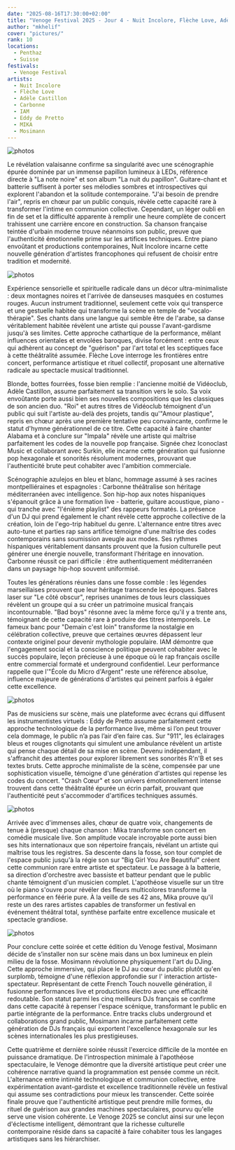 ```yaml
---
date: "2025-08-16T17:30:00+02:00"
title: "Venoge Festival 2025 - Jour 4 - Nuit Incolore, Flèche Love, Adèle Castillon, Carbonne, IAM, Eddy de Pretto, MIKA, Mosimann"
author: "mkhelif"
cover: "pictures/"
rank: 10
locations:
  - Penthaz
  - Suisse
festivals:
  - Venoge Festival
artists:
  - Nuit Incolore
  - Flèche Love
  - Adèle Castillon
  - Carbonne
  - IAM
  - Eddy de Pretto
  - MIKA
  - Mosimann
---
```


![photos]()

Le révélation valaisanne confirme sa singularité avec une scénographie épurée dominée par un immense papillon lumineux à
LEDs, référence directe à "La note noire" et son album "La nuit du papillon". Guitare-chant et batterie suffisent à
porter ses mélodies sombres et introspectives qui explorent l'abandon et la solitude contemporaine. "J'ai besoin de
prendre l'air", repris en chœur par un public conquis, révèle cette capacité rare à transformer l'intime en communion
collective. Cependant, un léger oubli en fin de set et la difficulté apparente à remplir une heure complète de concert
trahissent une carrière encore en construction. Sa chanson française teintée d'urbain moderne trouve néanmoins son
public, preuve que l'authenticité émotionnelle prime sur les artifices techniques. Entre piano envoûtant et productions
contemporaines, Nuit Incolore incarne cette nouvelle génération d'artistes francophones qui refusent de choisir entre
tradition et modernité.


![photos]()

Expérience sensorielle et spirituelle radicale dans un décor ultra-minimaliste : deux montagnes noires et l'arrivée de
danseuses masquées en costumes rouges. Aucun instrument traditionnel, seulement cette voix qui transperce et une
gestuelle habitée qui transforme la scène en temple de "vocalo-thérapie". Ses chants dans une langue qui semble être de
l'arabe, sa danse véritablement habitée révèlent une artiste qui pousse l'avant-gardisme jusqu'à ses limites. Cette
approche cathartique de la performance, mêlant influences orientales et envolées baroques, divise forcément : entre ceux
qui adhèrent au concept de "guérison" par l'art total et les sceptiques face à cette théâtralité assumée. Flèche Love
interroge les frontières entre concert, performance artistique et rituel collectif, proposant une alternative radicale
au spectacle musical traditionnel.

Blonde, bottes fourrées, fosse bien remplie : l'ancienne moitié de Vidéoclub, Adèle Castillon, assume parfaitement sa
transition vers le solo. Sa voix envoûtante porte aussi bien ses nouvelles compositions que les classiques de son ancien
duo. "Roi" et autres titres de Vidéoclub témoignent d'un public qui suit l'artiste au-delà des projets, tandis qu'"Amour
plastique", repris en chœur après une première tentative peu convaincante, confirme le statut d'hymne générationnel de
ce titre. Cette capacité à faire chanter Alabama et à conclure sur "Impala" révèle une artiste qui maîtrise parfaitement
les codes de la nouvelle pop française. Signée chez Iconoclast Music et collaborant avec Surkin, elle incarne cette
génération qui fusionne pop hexagonale et sonorités résolument modernes, prouvant que l'authenticité brute peut
cohabiter avec l'ambition commerciale.

Scénographie azulejos en bleu et blanc, hommage assumé à ses racines montpelliéraines et espagnoles : Carbonne
théâtralise son héritage méditerranéen avec intelligence. Son hip-hop aux notes hispaniques s'épanouit grâce à une
formation live - batterie, guitare acoustique, piano - qui tranche avec "l'énième playlist" des rappeurs formatés. La
présence d'un DJ qui prend également le chant révèle cette approche collective de la création, loin de l'ego-trip
habituel du genre. L'alternance entre titres avec auto-tune et parties rap sans artifice témoigne d'une maîtrise des
codes contemporains sans soumission aveugle aux modes. Ses rythmes hispaniques véritablement dansants prouvent que la
fusion culturelle peut générer une énergie nouvelle, transformant l'héritage en innovation. Carbonne réussit ce pari
difficile : être authentiquement méditerranéen dans un paysage hip-hop souvent uniformisé.

Toutes les générations réunies dans une fosse comble : les légendes marseillaises prouvent que leur héritage transcende
les époques. Sabres laser sur "Le côté obscur", reprises unanimes de tous leurs classiques révèlent un groupe qui a su
créer un patrimoine musical français incontournable. "Bad boys" résonne avec la même force qu'il y a trente ans,
témoignant de cette capacité rare à produire des titres intemporels. Le fameux banc pour "Demain c'est loin" transforme
la nostalgie en célébration collective, preuve que certaines œuvres dépassent leur contexte originel pour devenir
mythologie populaire. IAM démontre que l'engagement social et la conscience politique peuvent cohabiter avec le succès
populaire, leçon précieuse à une époque où le rap français oscille entre commercial formaté et underground confidentiel.
Leur performance rappelle que l'"École du Micro d'Argent" reste une référence absolue, influence majeure de générations
d'artistes qui peinent parfois à égaler cette excellence.


![photos]()

Pas de musiciens sur scène, mais une plateforme avec écrans qui diffusent les instrumentistes virtuels : Eddy de Pretto
assume parfaitement cette approche technologique de la performance live, même si l’on peut trouver cela dommage, le
public n’a pas l’air d’en faire cas. Sur "911", les éclairages bleus et rouges clignotants qui simulent une ambulance
révèlent un artiste qui pense chaque détail de sa mise en scène. Devenu indépendant, il s'affranchit des attentes pour
explorer librement ses sonorités R'n'B et ses textes bruts. Cette approche minimaliste de la scène, compensée par une
sophistication visuelle, témoigne d'une génération d'artistes qui repense les codes du concert. "Crash Cœur" et son
univers émotionnellement intense trouvent dans cette théâtralité épurée un écrin parfait, prouvant que l'authenticité
peut s'accommoder d'artifices techniques assumés.


![photos]()

Arrivée avec d'immenses ailes, chœur de quatre voix, changements de tenue à (presque) chaque chanson : Mika transforme
son concert en comédie musicale live. Son amplitude vocale incroyable porte aussi bien ses hits internationaux que son
répertoire français, révélant un artiste qui maîtrise tous les registres. Sa descente dans la fosse, son tour complet de
l'espace public jusqu'à la régie son sur "Big Girl You Are Beautiful" créent cette communion rare entre artiste et
spectateur. Le passage à la batterie, sa direction d'orchestre avec bassiste et batteur pendant que le public chante
témoignent d'un musicien complet. L'apothéose visuelle sur un titre où le piano s'ouvre pour révéler des fleurs
multicolores transforme la performance en féérie pure. À la veille de ses 42 ans, Mika prouve qu'il reste un des rares
artistes capables de transformer un festival en événement théâtral total, synthèse parfaite entre excellence musicale et
spectacle grandiose.


![photos]()

Pour conclure cette soirée et cette édition du Venoge festival, Mosimann décide de s’installer non sur scène mais dans
un box lumineux en plein milieu de la fosse. Mosimann révolutionne physiquement l'art du DJing. Cette approche
immersive, qui place le DJ au cœur du public plutôt qu'en surplomb, témoigne d'une réflexion approfondie sur l'
interaction artiste-spectateur. Représentant de cette French Touch nouvelle génération, il fusionne performances live et
productions électro avec une efficacité redoutable. Son statut parmi les cinq meilleurs DJs français se confirme dans
cette capacité à repenser l'espace scénique, transformant le public en partie intégrante de la performance. Entre tracks
clubs underground et collaborations grand public, Mosimann incarne parfaitement cette génération de DJs français qui
exportent l'excellence hexagonale sur les scènes internationales les plus prestigieuses.

Cette quatrième et dernière soirée réussit l'exercice difficile de la montée en puissance dramatique. De l'introspection
minimale à l'apothéose spectaculaire, le Venoge démontre que la diversité artistique peut créer une cohérence narrative
quand la programmation est pensée comme un récit. L'alternance entre intimité technologique et communion collective,
entre expérimentation avant-gardiste et excellence traditionnelle révèle un festival qui assume ses contradictions pour
mieux les transcender. Cette soirée finale prouve que l'authenticité artistique peut prendre mille formes, du rituel de
guérison aux grandes machines spectaculaires, pourvu qu'elle serve une vision cohérente. Le Venoge 2025 se conclut ainsi
sur une leçon d'éclectisme intelligent, démontrant que la richesse culturelle contemporaine réside dans sa capacité à
faire cohabiter tous les langages artistiques sans les hiérarchiser.

